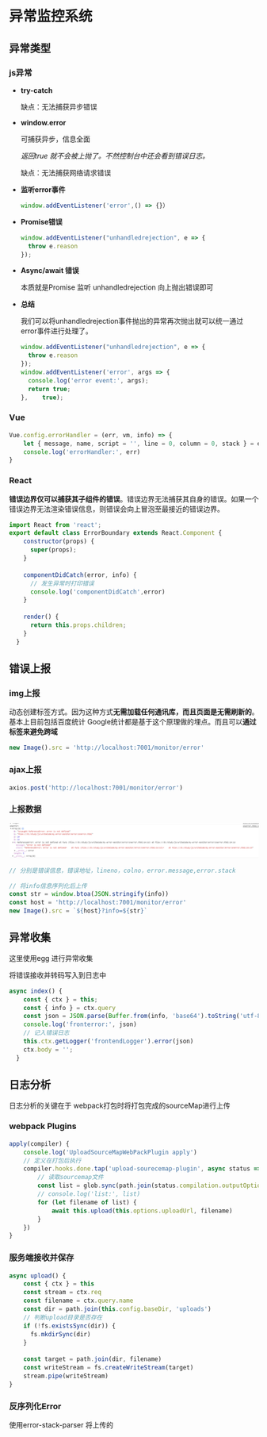 # 异常监控系统

## 异常类型

### js异常

- **try-catch**

  缺点：无法捕获异步错误

- **window.error**

  可捕获异步，信息全面

  *返回true 就不会被上抛了。不然控制台中还会看到错误日志。*

  缺点：无法捕获网络请求错误

- **监听error事件**

  ```js
  window.addEventListener('error',() => {}）
  ```

- **Promise错误**

  ```js
  window.addEventListener("unhandledrejection", e => {
    throw e.reason
  });
  ```

- **Async/await 错误**

  本质就是Promise  监听 unhandledrejection 向上抛出错误即可

- **总结**

  我们可以将unhandledrejection事件抛出的异常再次抛出就可以统一通过error事件进行处理了。

  ```js
  window.addEventListener("unhandledrejection", e => {
    throw e.reason
  });
  window.addEventListener('error', args => {
    console.log('error event:', args);
    return true;
  }, 	true);
  ```

### Vue

```js
Vue.config.errorHandler = (err, vm, info) => {
    let { message, name, script = '', line = 0, column = 0, stack } = err
    console.log('errorHandler:', err)
}
```

### React

**错误边界仅可以捕获其子组件的错误**。错误边界无法捕获其自身的错误。如果一个错误边界无法渲染错误信息，则错误会向上冒泡至最接近的错误边界。

```js
import React from 'react'; 
export default class ErrorBoundary extends React.Component {
    constructor(props) {
      super(props);
    }
  
    componentDidCatch(error, info) {
      // 发生异常时打印错误
      console.log('componentDidCatch',error)
    }
  
    render() {
      return this.props.children;
    }
  }
```



## 错误上报

### img上报

动态创建标签方式。因为这种方式**无需加载任何通讯库，而且页面是无需刷新的**。基本上目前包括百度统计 Google统计都是基于这个原理做的埋点。而且可以**通过标签来避免跨域**

```js
new Image().src = 'http://localhost:7001/monitor/error'
```

### ajax上报

```js
axios.post('http://localhost:7001/monitor/error')
```

### 上报数据

![image-20201119171440046](Project_monitorr.assets/image-20201119171440046.png)

```js
// 分别是错误信息，错误地址，lineno，colno，error.message,error.stack
```

```js
// 将info信息序列化后上传
const str = window.btoa(JSON.stringify(info))
const host = 'http://localhost:7001/monitor/error'
new Image().src = `${host}?info=${str}`
```

## 异常收集

这里使用egg 进行异常收集

将错误接收并转码写入到日志中

```js
async index() {
    const { ctx } = this;
    const { info } = ctx.query
    const json = JSON.parse(Buffer.from(info, 'base64').toString('utf-8'))
    console.log('fronterror:', json)
    // 记入错误日志
    this.ctx.getLogger('frontendLogger').error(json)
    ctx.body = '';
  }
```

## 日志分析

日志分析的关键在于 webpack打包时将打包完成的sourceMap进行上传

### webpack Plugins

```js
apply(compiler) {
    console.log('UploadSourceMapWebPackPlugin apply')
    // 定义在打包后执行
    compiler.hooks.done.tap('upload-sourecemap-plugin', async status => {
        // 读取sourcemap文件
        const list = glob.sync(path.join(status.compilation.outputOptions.path, `./**/*.{js.map,}`))
        // console.log('list:', list)
        for (let filename of list) {
            await this.upload(this.options.uploadUrl, filename)
        }
    })
}
```

### 服务端接收并保存

```js
async upload() {
    const { ctx } = this
    const stream = ctx.req
    const filename = ctx.query.name
    const dir = path.join(this.config.baseDir, 'uploads')
    // 判断upload目录是否存在
    if (!fs.existsSync(dir)) {
      fs.mkdirSync(dir)
    }

    const target = path.join(dir, filename)
    const writeStream = fs.createWriteStream(target)
    stream.pipe(writeStream)
}
```

### 反序列化Error

使用error-stack-parser 将上传的

